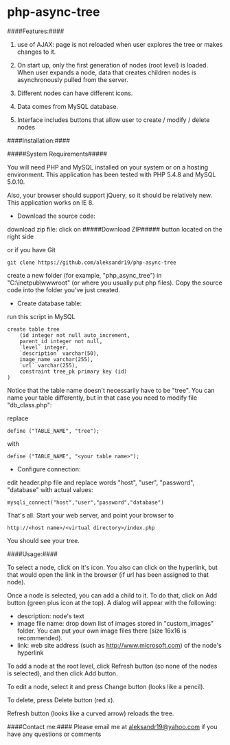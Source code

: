 php-async-tree
=============

####Features:####
1. use of AJAX: page is not reloaded when user explores the tree or makes changes to it.

2. On start up, only the first generation of nodes (root level) is loaded.  When user expands a node, data that creates children nodes is asynchronously pulled from the server.

3. Different nodes can have different icons.

4. Data comes from MySQL database.

5. Interface includes buttons that allow user to create / modify / delete nodes

####Installation:####

#####System Requirements#####

You will need PHP and MySQL installed on your system or on a hosting environment.  This application has been tested with PHP 5.4.8 and MySQL 5.0.10.

Also, your browser should support jQuery, so it should be relatively new.  This application works on IE 8.

* Download the source code:

download zip file: click on #####Download ZIP##### button located on the right side

or if you have Git

    git clone https://github.com/aleksandr19/php-async-tree    

create a new folder (for example, "php\_async\_tree") in "C:\inetpub\wwwroot" (or where you usually put php files).  Copy the source code into the folder you've just created.

* Create database table:

run this script in MySQL

    create table tree
        (id integer not null auto_increment,
        parent_id integer not null,
        `level` integer,
        `description` varchar(50),
        image_name varchar(255),
        `url` varchar(255),
        constraint tree_pk primary key (id)
    )

Notice that the table name doesn't necessarily have to be "tree".  You can name your table differently, but in that case you need to modify file "db_class.php":

replace

    define ("TABLE_NAME", "tree");
with

    define ("TABLE_NAME", "<your table name>");

* Configure connection:

edit header.php file and replace words "host", "user", "password", "database" with actual values:

    mysqli_connect("host","user","password","database")

That's all.  Start your web server, and point your browser to

    http://<host name>/<virtual directory>/index.php

You should see your tree.

####Usage:####

To select a node, click on it's icon.  You also can click on the hyperlink, but that would open the link in the browser (if url has been assigned to that node).

Once a node is selected, you can add a child to it.  To do that, click on Add button (green plus icon at the top).  A dialog will appear with the following:

* description: node's text
* image file name: drop down list of images stored in "custom_images" folder.  You can put your own image files there (size 16x16 is recommended).
* link: web site address (such as http://www.microsoft.com) of the node's hyperlink

To add a node at the root level, click Refresh button (so none of the nodes is selected), and then click Add button.

To edit a node, select it and press Change button (looks like a pencil).

To delete, press Delete button (red x).

Refresh button (looks like a curved arrow) reloads the tree.

####Contact me:####
Please email me at aleksandr19@yahoo.com if you have any questions or comments

